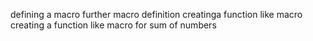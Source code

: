 defining a macro
further macro definition
creatinga function like macro
creating a function like macro for sum of numbers
